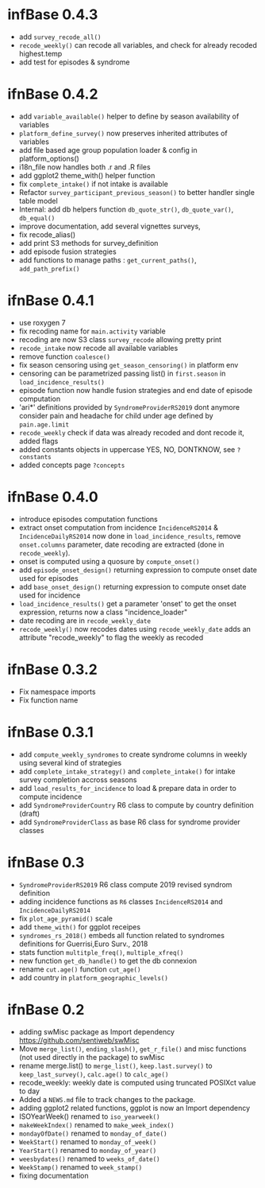 # infBase 0.4.3

* add `survey_recode_all()`
* `recode_weekly()` can recode all variables, and check for already recoded highest.temp
* add test for episodes & syndrome

# ifnBase 0.4.2

* add `variable_available()` helper to define by season availability of variables
* `platform_define_survey()` now preserves inherited attributes of variables
* add file based age group population loader & config in platform_options()
* i18n_file now handles both .r and .R files
* add ggplot2 theme_with() helper function
* fix `complete_intake()` if not intake is available
* Refactor `survey_participant_previous_season()` to better handler single table model
* Internal: add db helpers function `db_quote_str()`, `db_quote_var()`, `db_equal()`
* improve documentation, add several vignettes surveys, 
* fix recode_alias()
* add print S3 methods for survey_definition
* add episode fusion strategies
* add functions to manage paths : `get_current_paths()`, `add_path_prefix()`

# ifnBase 0.4.1
* use roxygen 7
* fix recoding name for `main.activity` variable
* recoding are now S3 class `survey_recode` allowing pretty print
* `recode_intake` now recode all available variables
* remove function `coalesce()`
* fix season censoring using `get_season_censoring()` in platform env
* censoring can be parametrized passing list() in `first.season` in `load_incidence_results()`
* episode function now handle fusion strategies and end date of episode computation
* 'ari*' definitions provided by `SyndromeProviderRS2019` dont anymore consider pain and headache for child under age defined by `pain.age.limit`
* `recode_weekly` check if data was already recoded and dont recode it, added flags
* added constants objects in uppercase YES, NO, DONTKNOW, see `?constants`
* added concepts page `?concepts`

# ifnBase 0.4.0

* introduce episodes computation functions
* extract onset computation from incidence `IncidenceRS2014` & `IncidenceDailyRS2014` now done in `load_incidence_results`, remove `onset.columns` parameter, date recoding are extracted (done in `recode_weekly`).
* onset is computed using a quosure by `compute_onset()`
* add `episode_onset_design()` returning expression to compute onset date used for episodes
* add `base_onset_design()`  returning expression to compute onset date used for incidence
* `load_incidence_results()` get a parameter 'onset' to get the onset expression, returns now a class "incidence_loader"
* date recoding are in `recode_weekly_date`
* `recode_weekly()` now recodes dates using `recode_weekly_date` adds an attribute "recode_weekly" to flag the weekly as recoded 

# ifnBase 0.3.2

* Fix namespace imports
* Fix function name

# ifnBase 0.3.1
* add `compute_weekly_syndromes` to create syndrome columns in weekly using several kind of strategies
* add `complete_intake_strategy()` and `complete_intake()` for intake survey completion accross seasons
* add `load_results_for_incidence` to load & prepare data in order to compute incidence
* add `SyndromeProviderCountry` R6 class to compute by country definition (draft)
* add `SyndromeProviderClass` as base R6 class for syndrome provider classes

# ifnBase 0.3
* `SyndromeProviderRS2019` R6 class compute 2019 revised syndrom definition
* adding incidence functions as `R6` classes `IncidenceRS2014` and `IncidenceDailyRS2014`
* fix `plot_age_pyramid()` scale
* add `theme_with()` for ggplot receipes
* `syndromes_rs_2018()` embeds all function related to syndromes definitions for Guerrisi,Euro Surv., 2018 
* stats function `multitple_freq()`, `multiple_xfreq()`
* new function `get_db_handle()` to get the db connexion
* rename `cut.age()` function `cut_age()`
* add country in `platform_geographic_levels()`

# ifnBase 0.2

* adding swMisc package as Import dependency https://github.com/sentiweb/swMisc
* Move `merge_list()`, `ending_slash()`, `get_r_file()` and misc functions (not used directly in the package) to swMisc 
* rename merge.list() to `merge_list()`, `keep.last.survey()` to `keep_last_survey()`, `calc.age()` to `calc_age()`
* recode_weekly: weekly date is computed using truncated POSIXct value to day
* Added a `NEWS.md` file to track changes to the package.
* adding ggplot2 related functions, ggplot is now an Import dependency
* ISOYearWeek() renamed to `iso_yearweek()`
* `makeWeekIndex()` renamed to `make_week_index()`
* `mondayOfDate()` renamed to `monday_of_date()`
* `WeekStart()` renamed to `monday_of_week()`
* `YearStart()` renamed to `monday_of_year()`
* `weesbydates()` renamed to `weeks_of_date()`
* `WeekStamp()` renamed to `week_stamp()`
* fixing documentation
